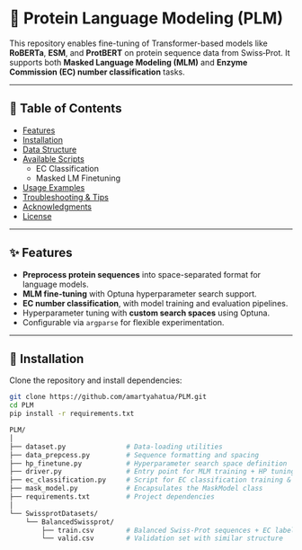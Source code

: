# 🧬 Protein Language Modeling (PLM)

This repository enables fine-tuning of Transformer-based models like **RoBERTa**, **ESM**, and **ProtBERT** on protein sequence data from Swiss‑Prot. It supports both **Masked Language Modeling (MLM)** and **Enzyme Commission (EC) number classification** tasks.

---

## 🚀 Table of Contents

- [Features](#-features)  
- [Installation](#-installation)  
- [Data Structure](#-data-structure)  
- [Available Scripts](#-available-scripts)  
  - EC Classification  
  - Masked LM Finetuning  
- [Usage Examples](#-usage-examples)  
- [Troubleshooting & Tips](#-troubleshooting--tips)  
- [Acknowledgments](#-acknowledgments)  
- [License](#-license)

---

## ✨ Features

- **Preprocess protein sequences** into space-separated format for language models.
- **MLM fine-tuning** with Optuna hyperparameter search support.
- **EC number classification**, with model training and evaluation pipelines.
- Hyperparameter tuning with **custom search spaces** using Optuna.
- Configurable via `argparse` for flexible experimentation.

---

## 🧰 Installation

Clone the repository and install dependencies:

```bash
git clone https://github.com/amartyahatua/PLM.git
cd PLM
pip install -r requirements.txt

PLM/
│
├── dataset.py               # Data-loading utilities
├── data_prepcess.py         # Sequence formatting and spacing
├── hp_finetune.py           # Hyperparameter search space definition
├── driver.py                # Entry point for MLM training + HP tuning
├── ec_classification.py     # Script for EC classification training & evaluation
├── mask_model.py            # Encapsulates the MaskModel class
├── requirements.txt         # Project dependencies
│
└── SwissprotDatasets/
    └── BalancedSwissprot/
        ├── train.csv        # Balanced Swiss‑Prot sequences + EC labels
        └── valid.csv        # Validation set with similar structure

